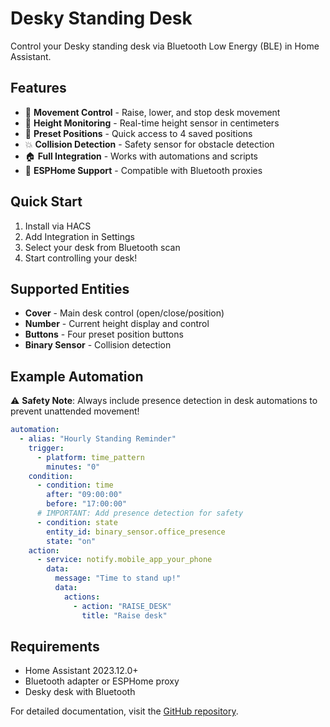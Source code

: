 # Desky Standing Desk

Control your Desky standing desk via Bluetooth Low Energy (BLE) in Home Assistant.

## Features

- 🔼 **Movement Control** - Raise, lower, and stop desk movement
- 📏 **Height Monitoring** - Real-time height sensor in centimeters
- 🎯 **Preset Positions** - Quick access to 4 saved positions
- 💥 **Collision Detection** - Safety sensor for obstacle detection
- 🏠 **Full Integration** - Works with automations and scripts
- 📡 **ESPHome Support** - Compatible with Bluetooth proxies

## Quick Start

1. Install via HACS
2. Add Integration in Settings
3. Select your desk from Bluetooth scan
4. Start controlling your desk!

## Supported Entities

- **Cover** - Main desk control (open/close/position)
- **Number** - Current height display and control
- **Buttons** - Four preset position buttons
- **Binary Sensor** - Collision detection

## Example Automation

⚠️ **Safety Note**: Always include presence detection in desk automations to prevent unattended movement!

```yaml
automation:
  - alias: "Hourly Standing Reminder"
    trigger:
      - platform: time_pattern
        minutes: "0"
    condition:
      - condition: time
        after: "09:00:00"
        before: "17:00:00"
      # IMPORTANT: Add presence detection for safety
      - condition: state
        entity_id: binary_sensor.office_presence
        state: "on"
    action:
      - service: notify.mobile_app_your_phone
        data:
          message: "Time to stand up!"
          data:
            actions:
              - action: "RAISE_DESK"
                title: "Raise desk"
```

## Requirements

- Home Assistant 2023.12.0+
- Bluetooth adapter or ESPHome proxy
- Desky desk with Bluetooth

For detailed documentation, visit the [GitHub repository](https://github.com/j0rdsta/ha-desky).